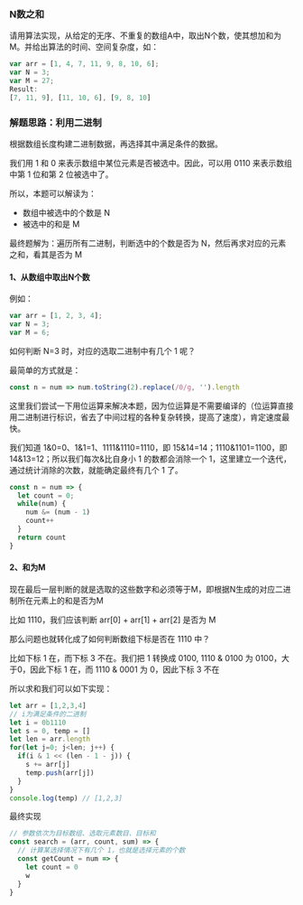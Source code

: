 ### N数之和

请用算法实现，从给定的无序、不重复的数组A中，取出N个数，使其想加和为M。并给出算法的时间、空间复杂度，如：

```js
var arr = [1, 4, 7, 11, 9, 8, 10, 6];
var N = 3;
var M = 27;
Result:
[7, 11, 9], [11, 10, 6], [9, 8, 10]
```



### 解题思路：利用二进制

根据数组长度构建二进制数据，再选择其中满足条件的数据。

我们用 1 和 0 来表示数组中某位元素是否被选中。因此，可以用 0110 来表示数组中第 1 位和第 2 位被选中了。

所以，本题可以解读为：

- 数组中被选中的个数是 N
- 被选中的和是 M

最终题解为：遍历所有二进制，判断选中的个数是否为 N，然后再求对应的元素之和，看其是否为 M



#### 1、从数组中取出N个数

例如：

```js
var arr = [1, 2, 3, 4];
var N = 3;
var M = 6;
```

如何判断 N=3 时，对应的选取二进制中有几个 1 呢？

最简单的方式就是：

```js
const n = num => num.toString(2).replace(/0/g, '').length
```

这里我们尝试一下用位运算来解决本题，因为位运算是不需要编译的（位运算直接用二进制进行标识，省去了中间过程的各种复杂转换，提高了速度），肯定速度最快。

我们知道 1&0=0、1&1=1、1111&1110=1110，即 15&14=14；1110&1101=1100，即14&13=12；所以我们每次&比自身小 1 的数都会消除一个 1，这里建立一个迭代，通过统计消除的次数，就能确定最终有几个 1 了。

```js
const n = num => {
  let count = 0;
  while(num) {
    num &= (num - 1)
    count++
  }
  return count
}
```



#### 2、和为M

现在最后一层判断的就是选取的这些数字和必须等于M，即根据N生成的对应二进制所在元素上的和是否为M

比如 1110，我们应该判断 arr[0] + arr[1] + arr[2] 是否为 M

那么问题也就转化成了如何判断数组下标是否在 1110 中？

比如下标 1 在，而下标 3 不在。我们把 1 转换成 0100,  1110 & 0100 为 0100，大于0，因此下标 1 在，而 1110 & 0001 为 0，因此下标 3 不在

所以求和我们可以如下实现：

```js
let arr = [1,2,3,4]
// i为满足条件的二进制
let i = 0b1110
let s = 0, temp = []
let len = arr.length
for(let j=0; j<len; j++) {
  if(i & 1 << (len - 1 - j)) {
    s += arr[j]
    temp.push(arr[j])
  }
}
console.log(temp) // [1,2,3]
```

 

最终实现

```js
// 参数依次为目标数组、选取元素数目、目标和
const search = (arr, count, sum) => {
  // 计算某选择情况下有几个 1，也就是选择元素的个数
  const getCount = num => {
    let count = 0
    w
  }
}
```



















































